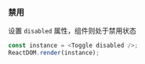 ### 禁用

设置 `disabled` 属性，组件则处于禁用状态

<!--start-code-->

```js
const instance = <Toggle disabled />;
ReactDOM.render(instance);
```

<!--end-code-->
